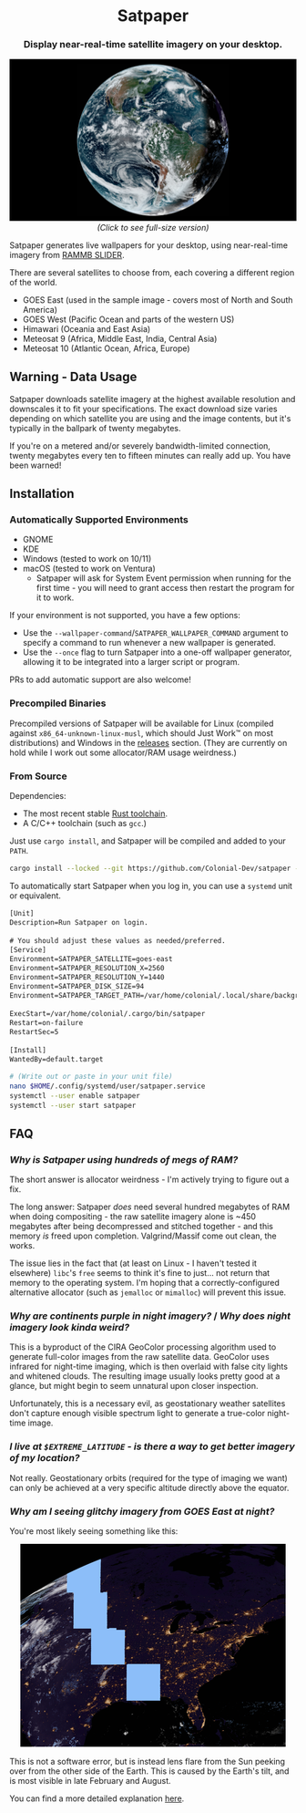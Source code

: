 <h1 align="center">Satpaper</h1>
<h3 align="center">Display near-real-time satellite imagery on your desktop.</h3>

<p align = "center">
<img src=".github/satpaper_latest.png" width = 768>
<br>
<i> (Click to see full-size version) </i>
</p>

Satpaper generates live wallpapers for your desktop, using near-real-time imagery from [RAMMB SLIDER](https://rammb-slider.cira.colostate.edu).

There are several satellites to choose from, each covering a different region of the world.
- GOES East (used in the sample image - covers most of North and South America)
- GOES West (Pacific Ocean and parts of the western US)
- Himawari (Oceania and East Asia)
- Meteosat 9 (Africa, Middle East, India, Central Asia)
- Meteosat 10 (Atlantic Ocean, Africa, Europe)

## Warning - Data Usage
Satpaper downloads satellite imagery at the highest available resolution and downscales it to fit your specifications. The exact download size varies depending on which satellite you are using and the image contents, but it's typically in the ballpark of twenty megabytes.

If you're on a metered and/or severely bandwidth-limited connection, twenty megabytes every ten to fifteen minutes can really add up. You have been warned!

## Installation
### Automatically Supported Environments
- GNOME
- KDE
- Windows (tested to work on 10/11)
- macOS (tested to work on Ventura)
    - Satpaper will ask for System Event permission when running for the first time - you will need to grant access then restart the program for it to work.

If your environment is not supported, you have a few options:
- Use the `--wallpaper-command`/`SATPAPER_WALLPAPER_COMMAND` argument to specify a command to run whenever a new wallpaper is generated. 
- Use the `--once` flag to turn Satpaper into a one-off wallpaper generator, allowing it to be integrated into a larger script or program.

PRs to add automatic support are also welcome!

### Precompiled Binaries
Precompiled versions of Satpaper will be available for Linux (compiled against `x86_64-unknown-linux-musl`, which should Just Work™ on most distributions) and Windows in the [releases](https://github.com/Colonial-Dev/satpaper/releases) section. (They are currently on hold while I work out some allocator/RAM usage weirdness.)

### From Source

Dependencies:
- The most recent stable [Rust toolchain](https://rustup.rs/).
- A C/C++ toolchain (such as `gcc`.)

Just use `cargo install`, and Satpaper will be compiled and added to your `PATH`.
```sh
cargo install --locked --git https://github.com/Colonial-Dev/satpaper --branch master
```

To automatically start Satpaper when you log in, you can use a `systemd` unit or equivalent.

```
[Unit]
Description=Run Satpaper on login.

# You should adjust these values as needed/preferred.
[Service]
Environment=SATPAPER_SATELLITE=goes-east
Environment=SATPAPER_RESOLUTION_X=2560
Environment=SATPAPER_RESOLUTION_Y=1440
Environment=SATPAPER_DISK_SIZE=94
Environment=SATPAPER_TARGET_PATH=/var/home/colonial/.local/share/backgrounds/

ExecStart=/var/home/colonial/.cargo/bin/satpaper
Restart=on-failure
RestartSec=5

[Install]
WantedBy=default.target
```

```sh
# (Write out or paste in your unit file)
nano $HOME/.config/systemd/user/satpaper.service
systemctl --user enable satpaper
systemctl --user start satpaper
```

## FAQ

### *Why is Satpaper using hundreds of megs of RAM?*

The short answer is allocator weirdness - I'm actively trying to figure out a fix.

The long answer: Satpaper *does* need several hundred megabytes of RAM when doing compositing - the raw satellite imagery alone is ~450 megabytes after being decompressed and stitched together - and this memory *is* freed upon completion. Valgrind/Massif come out clean, the works.

The issue lies in the fact that (at least on Linux - I haven't tested it elsewhere) `libc`'s `free` seems to think it's fine to just... not return that memory to the operating system. I'm hoping that a correctly-configured alternative allocator (such as `jemalloc` or `mimalloc`) will prevent this issue.

### *Why are continents purple in night imagery?* / *Why does night imagery look kinda weird?*
This is a byproduct of the CIRA GeoColor processing algorithm used to generate full-color images from the raw satellite data. GeoColor uses infrared for night-time imaging, which is then overlaid with false city lights and whitened clouds. The resulting image usually looks pretty good at a glance, but might begin to seem unnatural upon closer inspection.

Unfortunately, this is a necessary evil, as geostationary weather satellites don't capture enough visible spectrum light to generate a true-color night-time image.

### *I live at `$EXTREME_LATITUDE` - is there a way to get better imagery of my location?*
Not really. Geostationary orbits (required for the type of imaging we want) can only be achieved at a very specific altitude directly above the equator.

### *Why am I seeing glitchy imagery from GOES East at night?*
You're most likely seeing something like this:
<p align="center">
<img src=".github/goes_east_glitch.png">
<p>

This is not a software error, but is instead lens flare from the Sun peeking over from the other side of the Earth. This is caused by the Earth's tilt, and is most visible in late February and August.

You can find a more detailed explanation [here](https://www.reddit.com/r/WeatherGifs/comments/pj25ht/comment/hbvs1wo).
